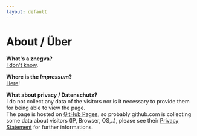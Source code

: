 ```yaml
---
layout: default
---
```


# About / Über

__What's a znegva?__  
[I don't know](http://www.rot13.com/).


__Where is the _Impressum_?__  
[Here](https://martinkausche.de/impressum.html)!


__What about privacy / Datenschutz?__  
I do not collect any data of the visitors nor
is it necessary to provide them for being able to view the page.  
The page is hosted on [GitHub Pages](https://pages.github.com/), so probably
github.com is collecting some data about visitors (IP, Browser, OS,..), please
see their
[Privacy Statement](https://help.github.com/articles/github-privacy-statement/)
for further informations.

